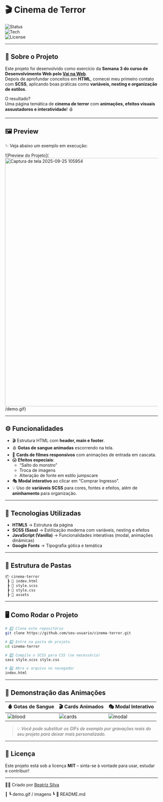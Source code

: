# 🎬 Cinema de Terror  

![Status](https://img.shields.io/badge/Status-Em%20Desenvolvimento-red?style=for-the-badge)  
![Tech](https://img.shields.io/badge/Feito%20com-HTML%20%7C%20SCSS%20%7C%20JS-black?style=for-the-badge)  
![License](https://img.shields.io/badge/Licença-MIT-green?style=for-the-badge)  

---

## 👻 Sobre o Projeto  

Este projeto foi desenvolvido como exercício da **Semana 3 do curso de Desenvolvimento Web pelo [Vai na Web](https://www.vainaweb.com.br/)**.  
Depois de aprofundar conceitos em **HTML**, comecei meu primeiro contato com **SCSS**, aplicando boas práticas como **variáveis, nesting e organização de estilos**.  

O resultado?  
Uma página temática de **cinema de terror** com **animações, efeitos visuais assustadores e interatividade**! 🩸  

---

## 🖼️ Preview  

✨ Veja abaixo um exemplo em execução:  

![Preview do Projeto](<img width="1365" height="818" alt="Captura de tela 2025-09-25 105954" src="https://github.com/user-attachments/assets/5ba32b7d-e7f8-422f-8867-d93e9299d61f" />
/demo.gif)  

---

## ⚙️ Funcionalidades  

- 🎬 Estrutura HTML com **header, main e footer**.  
- 🩸 **Gotas de sangue animadas** escorrendo na tela.  
- 📸 **Cards de filmes responsivos** com animações de entrada em cascata.  
- 😱 **Efeitos especiais**:  
  - “Salto do monstro”  
  - Troca de imagens  
  - Alteração de fonte em estilo jumpscare  
- 🎭 **Modal interativo** ao clicar em “Comprar Ingresso”.  
- 💡 Uso de **variáveis SCSS** para cores, fontes e efeitos, além de **aninhamento** para organização.  

---

## 🚀 Tecnologias Utilizadas  

- **HTML5** → Estrutura da página  
- **SCSS (Sass)** → Estilização moderna com variáveis, nesting e efeitos  
- **JavaScript (Vanilla)** → Funcionalidades interativas (modal, animações dinâmicas)  
- **Google Fonts** → Tipografia gótica e temática  

---

## 📂 Estrutura de Pastas  

```bash
📦 cinema-terror
 ┣ 📜 index.html
 ┣ 📜 style.scss
 ┣ 📜 style.css
 ┣ 📂 assets
```
---

## 🖥️ Como Rodar o Projeto  

```bash
# 1️⃣ Clone este repositório
git clone https://github.com/seu-usuario/cinema-terror.git

# 2️⃣ Entre na pasta do projeto
cd cinema-terror

# 3️⃣ Compile o SCSS para CSS (se necessário)
sass style.scss style.css

# 4️⃣ Abra o arquivo no navegador
index.html
```
---

## 📸 Demonstração das Animações  

| 🩸 Gotas de Sangue | 🎬 Cards Animados | 🎭 Modal Interativo |
|--------------------|------------------|--------------------|
| ![blood](https://media.giphy.com/media/l41lZxzroU33typuU/giphy.gif) | ![cards](https://media.giphy.com/media/3oEjHGr1Y9sL5P5h7W/giphy.gif) | ![modal](https://media.giphy.com/media/xTiN0CNHgoRf1Ha7CM/giphy.gif) |

> 💡 *Você pode substituir os GIFs de exemplo por gravações reais do seu projeto para deixar mais personalizado.*  

---

## 📜 Licença  

Este projeto está sob a licença **MIT** – sinta-se à vontade para usar, estudar e contribuir!  

---

👩‍💻 Criado por [Beatriz Silva](https://www.linkedin.com/in/beatriz-silva-santos-419339235/)  


 ┃ ┗ demo.gif / imagens
 ┗ 📜 README.md
